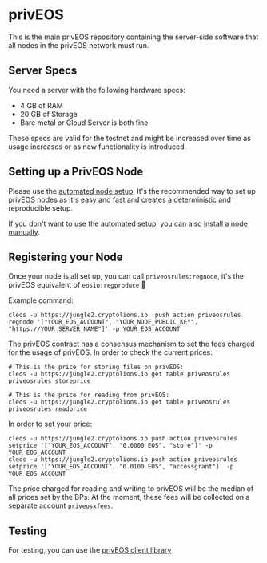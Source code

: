# privEOS

This is the main privEOS repository containing the server-side software that all nodes in the privEOS network must run.

## Server Specs
You need a server with the following hardware specs:

* 4 GB of RAM
* 20 GB of Storage
* Bare metal or Cloud Server is both fine

These specs are valid for the testnet and might be increased over time as usage increases or as new functionality is introduced.

## Setting up a PrivEOS Node

Please use the [automated node setup](https://github.com/rawrat/priveos-automation). It's the recommended way to set up privEOS nodes as it's easy and fast and creates a deterministic and reproducible setup.

If you don't want to use the automated setup, you can also [install a node manually](https://github.com/rawrat/privEOS/blob/master/Manual_Node_Setup.md).


## Registering your Node
Once your node is all set up, you can call ```priveosrules:regnode```, it's the privEOS equivalent of ```eosio:regproduce``` 🙂

Example command:

    cleos -u https://jungle2.cryptolions.io  push action priveosrules regnode '["YOUR_EOS_ACCOUNT", "YOUR_NODE_PUBLIC_KEY", "https://YOUR_SERVER_NAME"]' -p YOUR_EOS_ACCOUNT
    
The privEOS contract has a consensus mechanism to set the fees charged for the usage of privEOS. In order to check the current prices:

    # This is the price for storing files on privEOS:
    cleos -u https://jungle2.cryptolions.io get table priveosrules priveosrules storeprice
    
    # This is the price for reading from privEOS:
    cleos -u https://jungle2.cryptolions.io get table priveosrules priveosrules readprice

In order to set your price:
    
    cleos -u https://jungle2.cryptolions.io push action priveosrules setprice '["YOUR_EOS_ACCOUNT", "0.0000 EOS", "store"]' -p YOUR_EOS_ACCOUNT
    cleos -u https://jungle2.cryptolions.io push action priveosrules setprice '["YOUR_EOS_ACCOUNT", "0.0100 EOS", "accessgrant"]' -p YOUR_EOS_ACCOUNT

The price charged for reading and writing to privEOS will be the median of all prices set by the BPs. At the moment, these fees will be collected on a separate account ```priveosxfees```.

## Testing
For testing, you can use the [privEOS client library](https://github.com/rawrat/priveos-client)


